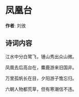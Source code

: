 # 凤凰台

**作者**: 刘攽

## 诗词内容

江水中分白鹭飞，锺山秀出众山微。

凤凰去后高台在，麋鹿游来旧国非。

万里孤帆长在目，夕阳游子憺忘归。

六朝人物都荒草，但有寒潮信不违。

